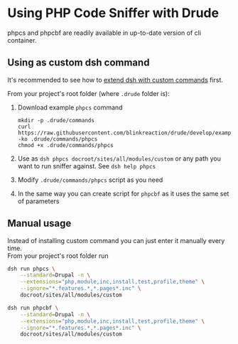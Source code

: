 # Using PHP Code Sniffer with Drude

phpcs and phpcbf are readily available in up-to-date version of cli container.

## Using as custom dsh command

It's recommended to see how to [extend dsh with custom commands](custom-commands.md) first.

From your project's root folder (where `.drude` folder is):

1. Download example `phpcs` command

    ```
    mkdir -p .drude/commands
    curl https://raw.githubusercontent.com/blinkreaction/drude/develop/examples/.drude/commands/phpcs -ko .drude/commands/phpcs
    chmod +x .drude/commands/phpcs
    ```
2. Use as `dsh phpcs docroot/sites/all/modules/custom` or any path you want to run sniffer against. See `dsh help phpcs`
3. Modify `.drude/commands/phpcs` script as you need
4. In the same way you can create script for `phpcbf` as it uses the same set of parameters

## Manual usage

Instead of installing custom command you can just enter it manually every time.  
From your project's root folder run

```bash
dsh run phpcs \
    --standard=Drupal -n \
    --extensions="php,module,inc,install,test,profile,theme" \
    --ignore="*.features.*,*.pages*.inc" \
    docroot/sites/all/modules/custom
```

```bash
dsh run phpcbf \
    --standard=Drupal -n \
    --extensions="php,module,inc,install,test,profile,theme" \
    --ignore="*.features.*,*.pages*.inc" \
    docroot/sites/all/modules/custom
```
